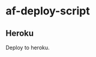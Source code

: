 # af-deploy-script

<!-- ## Railway

[![Deploy on Railway](https://railway.app/button.svg)](https://railway.app/new/template?template=)
<br> -->

## Heroku

Deploy to heroku.
<p align="center">
<a href="https://heroku.com/deploy?template=https://github.com/CrazyBotsz/Adv-Auto-Filter-Bot-V2 >
  <img src="https://www.herokucdn.com/deploy/button.svg" alt="Deploy">
</a>
</p>

